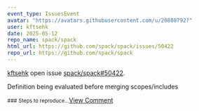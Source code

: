 ```yaml
---
event_type: IssuesEvent
avatar: "https://avatars.githubusercontent.com/u/20808792?"
user: kftsehk
date: 2025-05-12
repo_name: spack/spack
html_url: https://github.com/spack/spack/issues/50422
repo_url: https://github.com/spack/spack
---
```


<a href='https://github.com/kftsehk' target='_blank'>kftsehk</a> open issue <a href='https://github.com/spack/spack/issues/50422' target='_blank'>spack/spack#50422</a>.

<p>Definition being evaluated before merging scopes/includes</p><small>### Steps to reproduce...</small><a href='https://github.com/spack/spack/issues/50422' target='_blank'>View Comment</a>